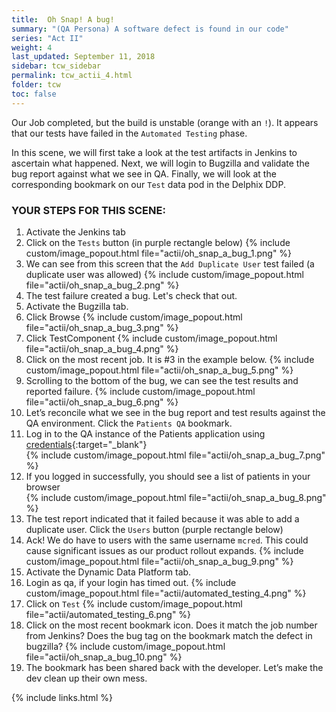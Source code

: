 ```yaml
---
title:  Oh Snap! A bug!
summary: "(QA Persona) A software defect is found in our code"
series: "Act II"
weight: 4
last_updated: September 11, 2018
sidebar: tcw_sidebar
permalink: tcw_actii_4.html
folder: tcw
toc: false
---
```


Our Job completed, but the build is unstable (orange with an `!`).
It appears that our tests have failed in the `Automated Testing` phase.

In this scene, we will first take a look at the test artifacts in Jenkins to ascertain what happened.
Next, we will login to Bugzilla and validate the bug report against what we see in QA.
Finally, we will look at the corresponding bookmark on our `Test` data pod in the Delphix DDP.

### YOUR STEPS FOR THIS SCENE:

1. Activate the Jenkins tab
2. Click on the `Tests` button (in purple rectangle below)
   {% include custom/image_popout.html file="actii/oh_snap_a_bug_1.png" %}
3. We can see from this screen that the `Add Duplicate User` test failed (a duplicate user was allowed)
   {% include custom/image_popout.html file="actii/oh_snap_a_bug_2.png" %}
4. The test failure created a bug. Let's check that out.
5. Activate the Bugzilla tab.
6. Click Browse
   {% include custom/image_popout.html file="actii/oh_snap_a_bug_3.png" %}
7. Click TestComponent
   {% include custom/image_popout.html file="actii/oh_snap_a_bug_4.png" %}
8. Click on the most recent job. It is #3 in the example below.
   {% include custom/image_popout.html file="actii/oh_snap_a_bug_5.png" %}
9. Scrolling to the bottom of the bug, we can see the test results and reported failure.
   {% include custom/image_popout.html file="actii/oh_snap_a_bug_6.png" %}
10. Let’s reconcile what we see in the bug report and test results against the QA environment.
Click the `Patients QA` bookmark.
11. Log in to the QA instance of the Patients application using [credentials](credentials.html){:target="_blank"}  
    {% include custom/image_popout.html file="actii/oh_snap_a_bug_7.png" %}
12. If you logged in successfully, you should see a list of patients in your browser  
    {% include custom/image_popout.html file="actii/oh_snap_a_bug_8.png" %}
13. The test report indicated that it failed because it was able to add a duplicate user. Click the `Users` button (purple rectangle below)
14. Ack! We do have to users with the same username `mcred`. This could cause significant issues as our product rollout expands.
    {% include custom/image_popout.html file="actii/oh_snap_a_bug_9.png" %}
15. Activate the Dynamic Data Platform tab.
16. Login as qa, if your login has timed out.
    {% include custom/image_popout.html file="actii/automated_testing_4.png" %}
17. Click on `Test` 
    {% include custom/image_popout.html file="actii/automated_testing_6.png" %}
18. Click on the most recent bookmark icon.
Does it match the job number from Jenkins?
Does the bug tag on the bookmark match the defect in bugzilla?
    {% include custom/image_popout.html file="actii/oh_snap_a_bug_10.png" %}
19. The bookmark has been shared back with the developer. Let’s make the dev clean up their own mess.

{% include links.html %}